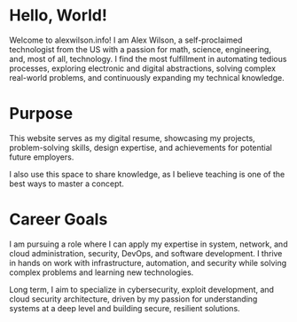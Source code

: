 # Hello, World!
Welcome to alexwilson.info! I am Alex Wilson, a self-proclaimed technologist from the US with a passion for math, science, engineering, and, most of all, technology. I find the most fulfillment in automating tedious processes, exploring electronic and digital abstractions, solving complex real-world problems, and continuously expanding my technical knowledge.

# Purpose
This website serves as my digital resume, showcasing my projects, problem-solving skills, design expertise, and achievements for potential future employers.

I also use this space to share knowledge, as I believe teaching is one of the best ways to master a concept.

# Career Goals
I am pursuing a role where I can apply my expertise in system, network, and cloud administration, security, DevOps, and software development. I thrive in hands on work with infrastructure, automation, and security while solving complex problems and learning new technologies.

Long term, I aim to specialize in cybersecurity, exploit development, and cloud security architecture, driven by my passion for understanding systems at a deep level and building secure, resilient solutions.